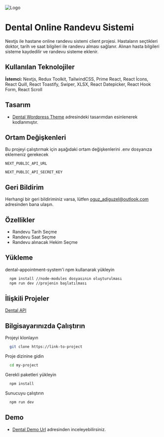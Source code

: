 
![Logo](https://dtdental.wpenginepowered.com/wp-content/themes/dental/images/logo.png)

    
# Dental Online Randevu Sistemi

Nextjs ile hastane online randevu sistemi client projesi. Hastaların seçtikleri doktor, tarih ve saat bilgileri ile randevu alması sağlanır. Alınan hasta bilgileri sisteme kaydedilir ve randevu sisteme eklenir.




## Kullanılan Teknolojiler

**İstemci:** Nextjs, Redux Toolkit, TailwindCSS, Prime React, React İcons, React Quill, React Toastify, Swiper, XLSX, React Datepicker, React Hook Form, React Scroll



  
## Tasarım

- [Dental Wordpress Theme](https://dtdental.wpengine.com/) adresindeki tasarımdan esinlenerek kodlanmıştır.

  
## Ortam Değişkenleri

Bu projeyi çalıştırmak için aşağıdaki ortam değişkenlerini .env dosyanıza eklemeniz gerekecek

`NEXT_PUBLIC_API_URL`

`NEXT_PUBLIC_API_SECRET_KEY`

  
## Geri Bildirim

Herhangi bir geri bildiriminiz varsa, lütfen oguz_adiguzel@outlook.com adresinden bana ulaşın.

  
## Özellikler

- Randevu Tarih Seçme
- Randevu Saat Seçme
- Randevu alınacak Hekim Seçme

  
## Yükleme 

dental-appointment-system'i npm kullanarak yükleyin

```bash 
  npm install //node-modules dosyasının oluşturulması
  npm run dev //projenin başlatılması
```
    
## İlişkili Projeler

[Dental API](https://github.com/oguz-adiguzel/Dental-Appointment-Api)

  
## Bilgisayarınızda Çalıştırın

Projeyi klonlayın

```bash
  git clone https://link-to-project
```

Proje dizinine gidin

```bash
  cd my-project
```

Gerekli paketleri yükleyin

```bash
  npm install
```

Sunucuyu çalıştırın

```bash
  npm run dev
```

  
## Demo


- [Dental Demo Url](https://dental-appointment-system-ten.vercel.app) adresinden inceleyebilirsiniz.